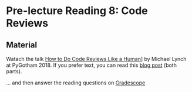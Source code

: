 # Pre-lecture Reading 8: Code Reviews

## Material

Watach the talk [How to Do Code Reviews Like a Human](https://youtu.be/0t4_MfHgb_A?si=nivtun2Xm10AvtNw)] by Michael Lynch at PyGotham 2018. If you prefer text, you can read this [blog post](https://mtlynch.io/human-code-reviews-1/) (both parts).


… and then answer the reading questions on [Gradescope](https://www.gradescope.com/courses/837681/assignments/5069014)
